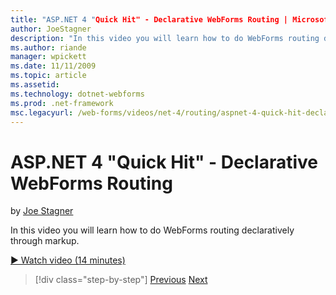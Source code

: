 ```yaml
---
title: "ASP.NET 4 "Quick Hit" - Declarative WebForms Routing | Microsoft Docs"
author: JoeStagner
description: "In this video you will learn how to do WebForms routing declaratively through markup."
ms.author: riande
manager: wpickett
ms.date: 11/11/2009
ms.topic: article
ms.assetid: 
ms.technology: dotnet-webforms
ms.prod: .net-framework
msc.legacyurl: /web-forms/videos/net-4/routing/aspnet-4-quick-hit-declarative-webforms-routing
---
```

ASP.NET 4 "Quick Hit" - Declarative WebForms Routing
====================
by [Joe Stagner](https://github.com/JoeStagner)

In this video you will learn how to do WebForms routing declaratively through markup. 

[&#9654; Watch video (14 minutes)](https://channel9.msdn.com/Blogs/ASP-NET-Site-Videos/aspnet-4-quick-hit-declarative-webforms-routing)

>[!div class="step-by-step"] [Previous](aspnet-4-quick-hit-imperative-webforms-routing.md) [Next](aspnet-4-quick-hit-outbound-webforms-routing.md)